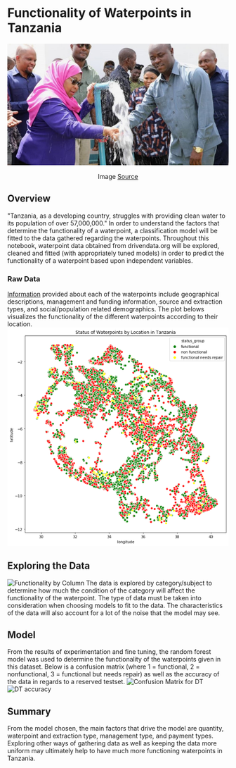 # Functionality of Waterpoints in Tanzania

![Foundation_Stone_Laying_Ceremony](images/photo1.jpg)
<br><p style="text-align:center;">Image [Source](https://www.maji.go.tz/news/makamu-wa-rais-mhe-samia-suluhu-hassan-aweka-jiwe-la-msingi-mradi-wa-maji-mji-wa-muheza)</p>

## Overview

"Tanzania, as a developing country, struggles with providing clean water to its population of over 57,000,000." In order to understand the factors that determine the functionality of a waterpoint, a classification model will be fitted to the data gathered regarding the waterpoints. Throughout this notebook, waterpoint data obtained from drivendata.org will be explored, cleaned and fitted (with appropriately tuned models) in order to predict the functionality of a waterpoint based upon independent variables.

### Raw Data

[Information](https://www.drivendata.org/competitions/7/pump-it-up-data-mining-the-water-table/page/23/) provided about each of the waterpoints include geographical descriptions, management and funding information, source and extraction types, and social/population related demographics. The plot belows visualizes the functionality of the different waterpoints according to their location.
![Map_of_Waterpoint_Functionality](images/status_by_longlat.png)

## Exploring the Data

![Functionality by Column](images/EDA.png)
The data is explored by category/subject to determine how much the condition of the category will affect the functionality of the waterpoint. The type of data must be taken into consideration when choosing models to fit to the data. The characteristics of the data will also account for a lot of the noise that the model may see.


## Model

From the results of experimentation and fine tuning, the random forest model was used to determine the functionality of the waterpoints given in this dataset. Below is a confusion matrix (where 1 = functional, 2 = nonfunctional, 3 = functional but needs repair) as well as the accuracy of the data in regards to a reserved testset.
![Confusion Matrix for DT](confusion_dt.PNG)
![DT accuracy](accuracy_dt.PNG)


## Summary

From the model chosen, the main factors that drive the model are quantity, waterpoint and extraction type, management type, and payment types. Exploring other ways of gathering data as well as keeping the data more uniform may ultimately help to have much more functioning waterpoints in Tanzania.